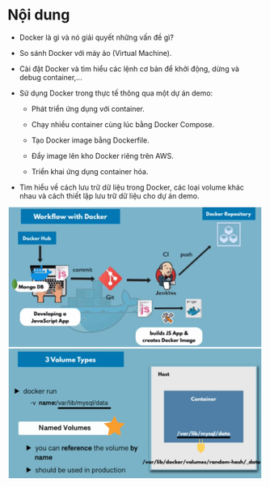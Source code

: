 # Nội dung
- Docker là gì và nó giải quyết những vấn đề gì?

- So sánh Docker với máy ảo (Virtual Machine).

- Cài đặt Docker và tìm hiểu các lệnh cơ bản để khởi động, dừng và debug container,...

- Sử dụng Docker trong thực tế thông qua một dự án demo:

    - Phát triển ứng dụng với container.

    - Chạy nhiều container cùng lúc bằng Docker Compose.

    - Tạo Docker image bằng Dockerfile.

    - Đẩy image lên kho Docker riêng trên AWS.

    - Triển khai ứng dụng container hóa.

- Tìm hiểu về cách lưu trữ dữ liệu trong Docker, các loại volume khác nhau và cách thiết lập lưu trữ dữ liệu cho dự án demo.

<p align="center">
    <img src="image/image.png" alt="alt text" width="500px">
    <img src="image/image-1.png" alt="alt text" width="500px">
</p>